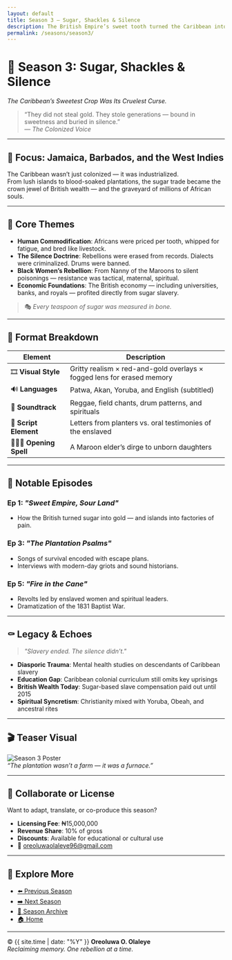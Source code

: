 ```yaml
---
layout: default
title: Season 3 – Sugar, Shackles & Silence
description: The British Empire’s sweet tooth turned the Caribbean into a crucible of stolen labor and suppressed voices.
permalink: /seasons/season3/
---
```


# 🍬 Season 3: **Sugar, Shackles & Silence**  
*The Caribbean’s Sweetest Crop Was Its Cruelest Curse.*

> “They did not steal gold. They stole generations — bound in sweetness and buried in silence.”  
> — *The Colonized Voice*

---

## 📍 Focus: Jamaica, Barbados, and the West Indies  
The Caribbean wasn’t just colonized — it was industrialized.  
From lush islands to blood-soaked plantations, the sugar trade became the crown jewel of British wealth — and the graveyard of millions of African souls.

---

## 🔎 Core Themes

- **Human Commodification**: Africans were priced per tooth, whipped for fatigue, and bred like livestock.  
- **The Silence Doctrine**: Rebellions were erased from records. Dialects were criminalized. Drums were banned.  
- **Black Women’s Rebellion**: From Nanny of the Maroons to silent poisonings — resistance was tactical, maternal, spiritual.  
- **Economic Foundations**: The British economy — including universities, banks, and royals — profited directly from sugar slavery.  

> 🎭 *Every teaspoon of sugar was measured in bone.*

---

## 🧠 Format Breakdown

| Element | Description |
|--------|-------------|
| 🎞️ **Visual Style** | Gritty realism × red-and-gold overlays × fogged lens for erased memory |
| 🔊 **Languages** | Patwa, Akan, Yoruba, and English (subtitled) |
| 🎼 **Soundtrack** | Reggae, field chants, drum patterns, and spirituals |
| 📜 **Script Element** | Letters from planters vs. oral testimonies of the enslaved |
| 🧙🏾‍♀️ **Opening Spell** | A Maroon elder’s dirge to unborn daughters |

---

## 🧯 Notable Episodes

### Ep 1: *"Sweet Empire, Sour Land"*
- How the British turned sugar into gold — and islands into factories of pain.

### Ep 3: *"The Plantation Psalms"*
- Songs of survival encoded with escape plans.  
- Interviews with modern-day griots and sound historians.

### Ep 5: *"Fire in the Cane"*
- Revolts led by enslaved women and spiritual leaders.  
- Dramatization of the 1831 Baptist War.

---

## ⚰️ Legacy & Echoes

> *"Slavery ended. The silence didn’t."*

- **Diasporic Trauma**: Mental health studies on descendants of Caribbean slavery  
- **Education Gap**: Caribbean colonial curriculum still omits key uprisings  
- **British Wealth Today**: Sugar-based slave compensation paid out until 2015  
- **Spiritual Syncretism**: Christianity mixed with Yoruba, Obeah, and ancestral rites  

---

## 🎬 Teaser Visual  
![Season 3 Poster](/assets/seasons/season3-poster.jpg)  
_“The plantation wasn’t a farm — it was a furnace.”_

---

## 📩 Collaborate or License

Want to adapt, translate, or co-produce this season?

- **Licensing Fee**: ₦15,000,000  
- **Revenue Share**: 10% of gross  
- **Discounts**: Available for educational or cultural use  
- 📧 [oreoluwaolaleye96@gmail.com](mailto:oreoluwaolaleye96@gmail.com)

---

## 🔗 Explore More

- [⬅️ Previous Season](../season2/)  
- [➡️ Next Season](../season4/)  
- [📜 Season Archive](/seasons/)  
- [🏠 Home](/)

---

© {{ site.time | date: "%Y" }} **Oreoluwa O. Olaleye**  
_Reclaiming memory. One rebellion at a time._
